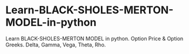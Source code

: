 # Learn-BLACK-SHOLES-MERTON-MODEL-in-python
Learn BLACK-SHOLES-MERTON MODEL in python. Option Price &amp; Option Greeks. Delta, Gamma, Vega, Theta, Rho.

